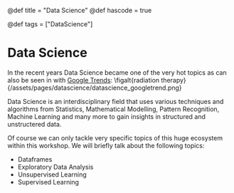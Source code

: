@def title = "Data Science"
@def hascode = true

@def tags = ["DataScience"]

# Data Science

In the recent years Data Science became one of the very hot topics as can also be seen in with [Google Trends](https://trends.google.de/trends/explore?date=all&q=data%20science):
\figalt{radiation therapy}{/assets/pages/datascience/datascience_googletrend.png}

Data Science is an interdisciplinary field that uses various techniques and algorithms from Statistics, Mathematical Modelling, Pattern Recognition, Machine Learning and many more to gain insights in structured and unstructered data.

Of course we can only tackle very specific topics of this huge ecosystem within this workshop. We will briefly talk about the following topics:
- Dataframes
- Exploratory Data Analysis
- Unsupervised Learning
- Supervised Learning